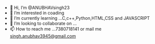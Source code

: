 - 👋 Hi, I’m @ANUBHAVsingh23
- 👀 I’m interested in coading
- 🌱 I’m currently learning ...C,c++,Python,HTML,CSS and JAVASCRIPT
- 💞️ I’m looking to collaborate on ...
- 📫 How to reach me ...7380718141 or mail me singh.anubhav3945@gmail.com

<!---
ANUBHAVsingh23/ANUBHAVsingh23 is a ✨ special ✨ repository because its `README.md` (this file) appears on your GitHub profile.
You can click the Preview link to take a look at your changes.
--->
